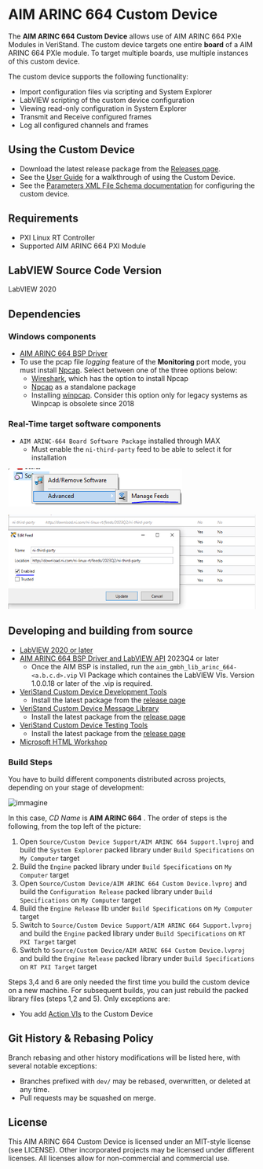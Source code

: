 # AIM ARINC 664 Custom Device

The **AIM ARINC 664 Custom Device** allows use of AIM ARINC 664 PXIe Modules in VeriStand. The custom device targets one entire **board** of a AIM ARINC 664 PXIe module. To target multiple boards, use multiple instances of this custom device.

The custom device supports the following functionality:
- Import configuration files via scripting and System Explorer
- LabVIEW scripting of the custom device configuration
- Viewing read-only configuration in System Explorer
- Transmit and Receive configured frames
- Log all configured channels and frames

## Using the Custom Device

- Download the latest release package from the [Releases page](https://www.ni.com/en/support/downloads/software-products/download.aim-arinc-664-driver.html#494504).
- See the [User Guide](Docs/User%20Guide/User%20Guide.md) for a walkthrough of using the Custom Device.
- See the [Parameters XML File Schema documentation](Docs/Parameters%20XML%20File/Parameters%20XML%20File.md) for configuring the custom device.

## Requirements

- PXI Linux RT Controller
- Supported AIM ARINC 664 PXI Module

## LabVIEW Source Code Version

LabVIEW 2020

## Dependencies

### Windows components
- [AIM ARINC 664 BSP Driver](https://www.ni.com/en/support/downloads/software-products/download.aim-arinc-664-driver.html#494504)
- To use the pcap file *logging* feature of the **Monitoring** port mode, you must install [Npcap](https://npcap.com/). Select between one of the three options below:
  - [Wireshark](https://www.wireshark.org/download.html), which has the option to install Npcap
  - [Npcap](https://npcap.com/#download) as a standalone package
  - Installing [winpcap](https://www.winpcap.org/). Consider this option only for legacy systems as Winpcap is obsolete since 2018

### Real-Time target software components

- `AIM ARINC-664 Board Software Package` installed through MAX
  - Must enable the `ni-third-party` feed to be able to select it for installation

![Edit feeds](Docs/User%20Guide/Screenshots/max_manage_feeds.PNG)

![Enable 3rd party](Docs/User%20Guide/Screenshots/max_enable_3rdParty.PNG)


## Developing and building from source

- [LabVIEW 2020 or later](https://www.ni.com/en-us/support/downloads/software-products/download.labview.html)
- [AIM ARINC 664 BSP Driver and LabVIEW API](https://www.ni.com/en/support/downloads/software-products/download.aim-arinc-664-driver.html#494504) 2023Q4 or later
  - Once the AIM BSP is installed, run the `aim_gmbh_lib_arinc_664-<a.b.c.d>.vip` VI Package which containes the LabVIEW VIs. Version 1.0.0.18 or later of the .vip is required.
- [VeriStand Custom Device Development Tools](https://github.com/ni/niveristand-custom-device-development-tools)
  - Install the latest package from the [release page](https://github.com/ni/niveristand-custom-device-development-tools/releases)
- [VeriStand Custom Device Message Library](https://github.com/ni/niveristand-custom-device-message-library)
  - Install the latest package from the [release page](https://github.com/ni/niveristand-custom-device-message-library/releases)
- [VeriStand Custom Device Testing Tools](https://github.com/ni/niveristand-custom-device-testing-tools)
  - Install the latest package from the [release page](https://github.com/ni/niveristand-custom-device-testing-tools/releases)
- [Microsoft HTML Workshop](https://learn.microsoft.com/en-us/previous-versions/windows/desktop/htmlhelp/microsoft-html-help-downloads )

### Build Steps
You have to build different components distributed across projects, depending on your stage of development:

<img width="720" height="622" alt="immagine" src="https://github.com/user-attachments/assets/f5787467-155f-4a50-855d-5a5c559ca296" />

In this case, *CD Name* is **AIM ARINC 664** . The order of steps is the following, from the top left of the picture:

1. Open `Source/Custom Device Support/AIM ARINC 664 Support.lvproj` and build the `System Explorer` packed library under `Build Specifications` on `My Computer` target
2. Build the `Engine` packed library under `Build Specifications` on `My Computer` target
3. Open `Source/Custom Device/AIM ARINC 664 Custom Device.lvproj` and build the `Configuration Release` packed library under `Build Specifications` on `My Computer` target
4. Build the `Engine Release` llb under `Build Specifications` on `My Computer` target
5. Switch to `Source/Custom Device Support/AIM ARINC 664 Support.lvproj` and build the `Engine` packed library under `Build Specifications` on `RT PXI Target` target
6. Switch to `Source/Custom Device/AIM ARINC 664 Custom Device.lvproj` and build the `Engine Release` packed library under `Build Specifications` on `RT PXI Target` target

Steps 3,4 and 6 are only needed the first time you build the custom device on a new machine. For subsequent builds, you can just rebuild the packed library files (steps 1,2 and 5). Only exceptions are:
- You add [Action VIs](https://www.ni.com/docs/en-US/bundle/veristand/page/custom-device-action-vi-template.html?srsltid=AfmBOooNJ2NO2Wu3Gslnr1jqdceqiQj8si-yX9SNA_OZQWktCNjqZ9h-) to the Custom Device

## Git History & Rebasing Policy

Branch rebasing and other history modifications will be listed here, with several notable exceptions:
- Branches prefixed with `dev/` may be rebased, overwritten, or deleted at any time.
- Pull requests may be squashed on merge.

## License

This AIM ARINC 664 Custom Device is licensed under an MIT-style license (see LICENSE). Other incorporated projects may be licensed under different licenses. All licenses allow for non-commercial and commercial use.
